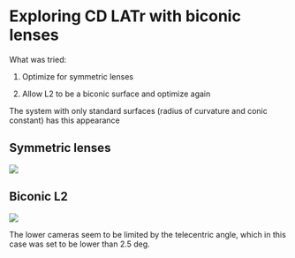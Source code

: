 # Exploring CD LATr with biconic lenses

What was tried:

1) Optimize for symmetric lenses

2) Allow L2 to be a biconic surface and optimize again

The system with only standard surfaces (radius of curvature and conic constant)
has this appearance

## Symmetric lenses
![](../../CD_beta2_aspheric/strehls_1mm/area_above_0p8.png)

## Biconic L2

![](area_above_0p8.png)

The lower cameras seem to be limited by the telecentric angle, which in this
case was set to be lower than 2.5 deg.
